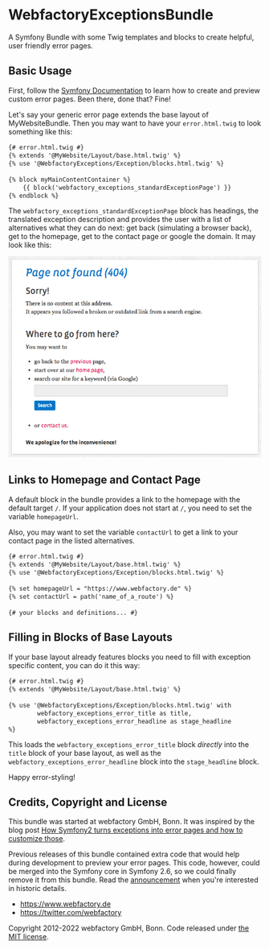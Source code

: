 # WebfactoryExceptionsBundle

A Symfony Bundle with some Twig templates and blocks to create helpful, user friendly error pages.

## Basic Usage

First, follow the [Symfony Documentation](https://symfony.com/doc/current/controller/error_pages.html) to learn how to create and preview custom error pages. Been there, done that? Fine!

Let's say your generic error page extends the base layout of MyWebsiteBundle. Then you may want to have your
`error.html.twig` to look something like this:

    {# error.html.twig #}
    {% extends '@MyWebsite/Layout/base.html.twig' %}
    {% use '@WebfactoryExceptions/Exception/blocks.html.twig' %}

    {% block myMainContentContainer %}
        {{ block('webfactory_exceptions_standardExceptionPage') }}
    {% endblock %}

The `webfactory_exceptions_standardExceptionPage` block has headings, the translated exception description and provides
the user with a list of alternatives what they can do next: get back (simulating a browser back), get to the homepage,
get to the contact page or google the domain. It may look like this:

![Sample rendering of the webfactory_exceptions_standardExceptionPage block](src/Resources/doc/images/webfactory_exceptions_standardExceptionPage-example.png)

## Links to Homepage and Contact Page

A default block in the bundle provides a link to the homepage with the default target `/`. If your application does not
start at `/`, you need to set the variable `homepageUrl`.

Also, you may want to set the variable `contactUrl` to get a link to your contact page in the listed alternatives.

    {# error.html.twig #}
    {% extends '@MyWebsite/Layout/base.html.twig' %}
    {% use '@WebfactoryExceptions/Exception/blocks.html.twig' %}

    {% set homepageUrl = "https://www.webfactory.de" %}
    {% set contactUrl = path('name_of_a_route') %}

    {# your blocks and definitions... #}

## Filling in Blocks of Base Layouts

If your base layout already features blocks you need to fill with exception specific content, you can do it this way:

    {# error.html.twig #}
    {% extends '@MyWebsite/Layout/base.html.twig' %}

    {% use '@WebfactoryExceptions/Exception/blocks.html.twig' with
            webfactory_exceptions_error_title as title,
            webfactory_exceptions_error_headline as stage_headline
    %}

This loads the `webfactory_exceptions_error_title` block *directly* into the `title` block of your base layout, as well
as the `webfactory_exceptions_error_headline` block into the `stage_headline` block.

Happy error-styling!

## Credits, Copyright and License

This bundle was started at webfactory GmbH, Bonn. It was inspired by the blog post [How Symfony2 turns exceptions into error pages and how to customize those](https://www.webfactory.de/blog/symfony2-exception-handling-and-custom-error-pages-explained).

Previous releases of this bundle contained extra code that would help during development to preview your error pages. This code, however, could be merged into the Symfony core in Symfony 2.6, so we could finally remove it from this bundle. Read the [announcement](https://symfony.com/blog/new-in-symfony-2-6-error-page-previews) when you're interested in historic details.

- <https://www.webfactory.de>
- <https://twitter.com/webfactory>

Copyright 2012-2022 webfactory GmbH, Bonn. Code released under [the MIT license](LICENSE).
